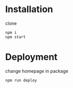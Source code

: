 # Installation

clone

```
npm i
npm start
```

# Deployment

change homepage in package

```
npm run deploy
```
